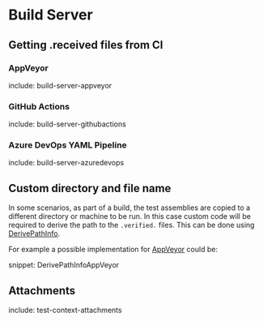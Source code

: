 # Build Server


## Getting .received files from CI


### AppVeyor

include: build-server-appveyor


### GitHub Actions

include: build-server-githubactions


### Azure DevOps YAML Pipeline

include: build-server-azuredevops


## Custom directory and file name

In some scenarios, as part of a build, the test assemblies are copied to a different directory or machine to be run. In this case custom code will be required to derive the path to the `.verified.` files. This can be done using [DerivePathInfo](naming.md#derivepathinfo).

For example a possible implementation for [AppVeyor](https://www.appveyor.com/) could be:

snippet: DerivePathInfoAppVeyor


## Attachments

include: test-context-attachments